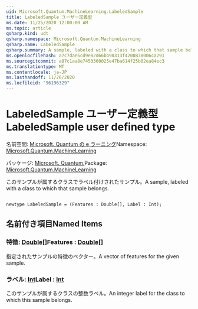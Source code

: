 ```yaml
---
uid: Microsoft.Quantum.MachineLearning.LabeledSample
title: LabeledSample ユーザー定義型
ms.date: 11/25/2020 12:00:00 AM
ms.topic: article
qsharp.kind: udt
qsharp.namespace: Microsoft.Quantum.MachineLearning
qsharp.name: LabeledSample
qsharp.summary: A sample, labeled with a class to which that sample belongs.
ms.openlocfilehash: a7c7dae5cd9e82d66bb98313f4200838006ca291
ms.sourcegitcommit: a87c1aa8e7453360025e47ba614f25b02ea84ec3
ms.translationtype: MT
ms.contentlocale: ja-JP
ms.lasthandoff: 11/26/2020
ms.locfileid: "96196329"
---
```

# <a name="labeledsample-user-defined-type"></a><span data-ttu-id="2b71a-102">LabeledSample ユーザー定義型</span><span class="sxs-lookup"><span data-stu-id="2b71a-102">LabeledSample user defined type</span></span>

<span data-ttu-id="2b71a-103">名前空間: [Microsoft. Quantum の e ラーニング](xref:Microsoft.Quantum.MachineLearning)</span><span class="sxs-lookup"><span data-stu-id="2b71a-103">Namespace: [Microsoft.Quantum.MachineLearning](xref:Microsoft.Quantum.MachineLearning)</span></span>

<span data-ttu-id="2b71a-104">パッケージ: [Microsoft. Quantum.](https://nuget.org/packages/Microsoft.Quantum.MachineLearning)</span><span class="sxs-lookup"><span data-stu-id="2b71a-104">Package: [Microsoft.Quantum.MachineLearning](https://nuget.org/packages/Microsoft.Quantum.MachineLearning)</span></span>


<span data-ttu-id="2b71a-105">このサンプルが属するクラスでラベル付けされたサンプル。</span><span class="sxs-lookup"><span data-stu-id="2b71a-105">A sample, labeled with a class to which that sample belongs.</span></span>

```qsharp

newtype LabeledSample = (Features : Double[], Label : Int);
```



## <a name="named-items"></a><span data-ttu-id="2b71a-106">名前付き項目</span><span class="sxs-lookup"><span data-stu-id="2b71a-106">Named Items</span></span>

### <a name="features--double"></a><span data-ttu-id="2b71a-107">特徴: [Double](xref:microsoft.quantum.lang-ref.double)[]</span><span class="sxs-lookup"><span data-stu-id="2b71a-107">Features : [Double](xref:microsoft.quantum.lang-ref.double)[]</span></span>

<span data-ttu-id="2b71a-108">指定されたサンプルの特徴のベクター。</span><span class="sxs-lookup"><span data-stu-id="2b71a-108">A vector of features for the given sample.</span></span>
### <a name="label--int"></a><span data-ttu-id="2b71a-109">ラベル: [Int](xref:microsoft.quantum.lang-ref.int)</span><span class="sxs-lookup"><span data-stu-id="2b71a-109">Label : [Int](xref:microsoft.quantum.lang-ref.int)</span></span>

<span data-ttu-id="2b71a-110">このサンプルが属するクラスの整数ラベル。</span><span class="sxs-lookup"><span data-stu-id="2b71a-110">An integer label for the class to which this sample belongs.</span></span>
